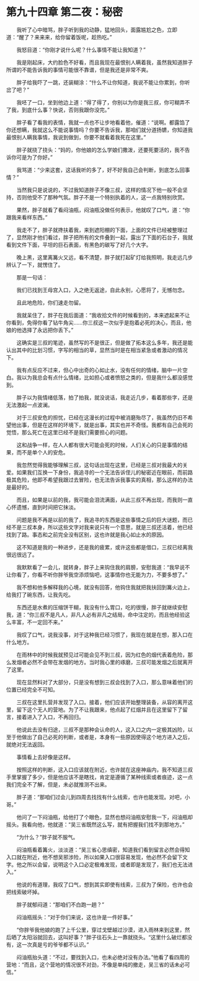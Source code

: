 # 第九十四章 第二夜：秘密


　　我听了心中暗骂，胖子听到我的动静，猛地回头，面露尴尬之色，立即道：“醒了？来来来，给你留着饭呢，趁热吃。”

　　我怒目道：“你刚才说什么呢？什么事情不能让我知道？”

　　我是刚起床，大约脸色不好看，而且我现在最恨别人瞒着我，虽然我知道胖子所谓的不能告诉我的事情可能很不靠谱，但是我还是非常不爽。

　　胖子给我吓了一跳，还装糊涂：“什么不让你知道，我说不能让你累到，你听岔了吧？”

　　我呸了一口，坐到他边上道：“得了得了，你别以为你是我三叔，你可糊弄不了我，到底什么事？快说，否则我跟你没完。”

　　胖子看了看我的表情，我就一点也不让步地看着他，催道：“说啊。都露馅了你还想瞒，我就这么不能说事情吗？你要不告诉我，那咱们就分道扬镳，你知道我最恨别人瞒我事情，我说到做到，你要不就看着我死在这里。”

　　胖子就挠了挠头：“妈的，你他娘的怎么学娘们撒泼，还要死要活的，我不告诉你可是为了你好。”

　　我骂道：“少来这套，这话我听的多了，好不好我自己会判断，到底怎么回事情？”

　　当然我只是说说的，不过我知道胖子不像三叔，这样的情况下他一般不会坚持，否则他受不了那种气氛。胖子不是一个特别执着的人，这一点我特别欣赏。

　　果然，胖子就看了看闷油瓶，闷油瓶没做任何表示，他就叹了口气，道：“你跟我来看样东西。”

　　我走不了，胖子就搀扶着我，来到遮阳棚的下面，上面的文件已经被整理过了，显然刚才他们看过，胖子把所有的文件叠到一起，露出了下面的石台子，我就看到文件下面，平坦的巨石表面，有黑色的碳写了好几个大字。

　　晚上黑，这里离篝火又远，看不清楚，胖子就打起矿灯给我照明，我走远几步辨认了一下，就愣住了。

　　那是一句话：

　　我们已找到王母宫入口，入之绝无返途，自此永别，心愿将了，无憾勿念。

　　且此地危险，你们速走勿留。

　　我就呆住了，胖子在我后面道：“我收拾文件的时候看到的，本来遮起来不让你看到，免得你看了钻牛角尖……你三叔这一次似乎是抱着必死的决心，而且，他娘的他选择了永远把你丢下。”

　　这确实是三叔的笔迹，虽然写的不是很正，但是做了拓本这么多年，我还是能认出其中的比划习惯，字写的相当的草，显然当时是在相当紧急或者激动的情况下。

　　我有点反应不过来，但心中出奇的心如止水，没有任何的情绪，脑中一片空白。我以为我总会有点什么情绪，比如担心或者愤怒之类的，但是我什么都没感觉到。

　　胖子以为我情绪低落，拍了拍我，就没说话，我走近几步，看着那些字，还是无法激起一点波澜。

　　对于三叔安危的担忧，已经在这漫长的过程中被消磨殆尽了，我虽然仍旧不希望他出事，但是在这样的环境下，就是出事，其实也并不奇怪。我都有自己会死的觉悟，那么死亡在这里已经不是我们需要担心的问题。

　　这和战争一样，在人人都有很大可能会死的时候，人们关心的只是事情的结果，而不是单个人的安危。

　　我忽然觉得我能够理解三叔，这句话出现在这里，已经是三叔对我最大的关爱。如果我们互换一下身份，我追寻的一个无法告诉侄儿的秘密近在眼前，而前路极其危险，他即不希望我跟过去冒险，也无法告诉我事实的真相，那么这样的办法是最好的。

　　而且，如果是以前的我，我可能会泪流满面，从此三叔不再出现，而我则一直心怀遗憾，直到时间把它抹淡。

　　问题是我不再是以前的我了，我追寻的东西是这些事情之后的巨大谜题，而已经不是三叔本身，所以这些文字对我来说只有一个意思，就是三叔还活着，他已经找到了路。事态和之前完全没有区别，这也许就是我心如止水的原因。

　　这不知道是我的一种进步，还是我的疲累，或许这些都是借口，三叔已经离我很远很远了。

　　我默默看了一会儿，就转身，胖子上来钩住我的肩膀，安慰我道：“我早说不让你看了，你看不听你胖爷我空添烦恼吧，这事情你也无能为力，不要多想了。”

　　我不想和他多解释我的心境，就没有回答，他钩住我就把我扶回到篝火边上，给我打了碗东西，让我先吃。

　　东西还是水煮的压缩饼干糊，我没有什么胃口，吃的很慢，胖子就继续安慰我，道：“你三叔不是凡人，非凡人必有非凡之结局，命中注定的，而且他经验这么丰富，不一定回不来。”

　　我叹了口气，说我没事，对于这种我已经习惯了，我现在就是在想，那入口在什么地方。

　　在雨林中的时候我就预见过可能会见不到三叔，因为红色的烟代表着危险，那么发烟者必然不会带在发烟的地方。当时我心里的琢磨，三叔可能发烟之后就离开了这里。

　　现在显然料对了大部分，只是没有想到三叔会找到了入口，那么意味着他们的位置已经完全不可知。

　　三叔在这里扎营并发现了入口。接着，他们应该开始整理装备，从容的离开这里，留下这个无人的营地。为了不让我跟来，他点起了红烟并且在这里留下了留言，接着进入了入口，不再回归。

　　他说此去没有归途，三叔不是那种会认命的人，这入口之内一定极其凶险，以至于他做出了自己必死的判断，或者是，本身有一些原因使得这个地方进入之后，就绝对无法返回。

　　事情看上去好像是这样。

　　按照这样的判断，这入口应该就在附近，也许就在这座神庙内，我不知道三叔手里掌握了多少，但是他应该不是瞎找，肯定是遵循了某种线索或者痕迹，这一点我们完全不了解，但是，未必就推测不出来。

　　胖子道：“那咱们过会儿到四周去找找有什么线索，也许也能发现。对吧，小哥。”

　　他问了一下闷油瓶，给他打了个眼色，显然也想闷油瓶安慰我一下，闷油瓶却摇头。我看向他，他就道：“吴三省既然这么写，就有把握我们找不到那地方。”

　　“为什么？”胖子就不服气。

　　闷油瓶看着篝火，淡淡道：“吴三省心思缜密，知道我们看到留言必然会得知入口就在附近，他不想吴邪涉险，所以如果入口很容易发现，他必然不会留下文字。他之所以会留，说明这个入口必定极难发现，或者即是发现了，我们也无法进入。”

　　他说的有道理，我叹了口气，想到其实即使有线索，三叔为了保险，也许也会把线索破坏掉。

　　胖子就郁闷道：“那咱们不白跑一趟？”

　　闷油瓶摇头：“对于你们来说，这也许是一件好事。”

　　“你胖爷我他娘的跑了上千公里，穿过戈壁越过沙漠，进入雨林来到这里，然后晒了太阳浴就回去，这叫好事？”胖子往石头上一靠就挠头。“这里什么破烂都没有，这一次真是亏的爷爷都不认识。”

　　闷油瓶抬头道：“不过，要找到入口，也未必绝对没有办法。”他看了看四周的营地：“而且，这个营地的情况很不对劲，不像是单纯的撤走，吴三省的话未必可信。”

